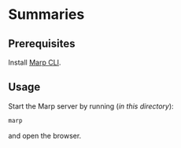 # Summaries

## Prerequisites

Install [Marp CLI](https://github.com/marp-team/marp-cli).

## Usage

Start the Marp server by running (_in this directory_):
```bash
marp
```
and open the browser.